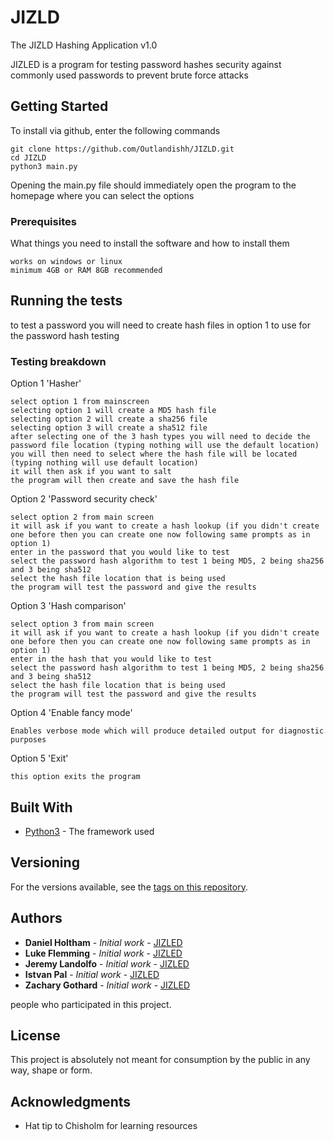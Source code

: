 # JIZLD
 The JIZLD Hashing Application v1.0

JIZLED is a program for testing password hashes security against commonly used passwords to prevent brute force attacks

## Getting Started
To install via github, enter the following commands
```
git clone https://github.com/Outlandishh/JIZLD.git
cd JIZLD
python3 main.py
```

Opening the main.py file should immediately open the program to the homepage where you can select the options

### Prerequisites

What things you need to install the software and how to install them

```
works on windows or linux
minimum 4GB or RAM 8GB recommended

```

## Running the tests

to test a password you will need to create hash files in option 1 to use for the password hash testing 

### Testing breakdown

Option 1 'Hasher'

```
select option 1 from mainscreen
selecting option 1 will create a MD5 hash file
selecting option 2 will create a sha256 file
selecting option 3 will create a sha512 file
after selecting one of the 3 hash types you will need to decide the password file location (typing nothing will use the default location)
you will then need to select where the hash file will be located (typing nothing will use default location)
it will then ask if you want to salt
the program will then create and save the hash file
```

Option 2 'Password security check'

```
select option 2 from main screen
it will ask if you want to create a hash lookup (if you didn't create one before then you can create one now following same prompts as in option 1)
enter in the password that you would like to test
select the password hash algorithm to test 1 being MD5, 2 being sha256 and 3 being sha512
select the hash file location that is being used
the program will test the password and give the results
```

Option 3 'Hash comparison'

```
select option 3 from main screen
it will ask if you want to create a hash lookup (if you didn't create one before then you can create one now following same prompts as in option 1)
enter in the hash that you would like to test
select the password hash algorithm to test 1 being MD5, 2 being sha256 and 3 being sha512
select the hash file location that is being used
the program will test the password and give the results
```

Option 4 'Enable fancy mode'

```
Enables verbose mode which will produce detailed output for diagnostic purposes
```

Option 5 'Exit'

```
this option exits the program
```


## Built With

* [Python3](https://www.python.org/download/releases/3.0/) - The framework used


## Versioning

For the versions available, see the [tags on this repository](https://github.com/your/project/tags). 

## Authors

* **Daniel Holtham** - *Initial work* - [JIZLED](https://JIZLED.com/DH)
* **Luke Flemming** - *Initial work* - [JIZLED](https://JIZLED.com/LF)
* **Jeremy Landolfo** - *Initial work* - [JIZLED](https://JIZLED.com/JL)
* **Istvan Pal** - *Initial work* - [JIZLED](https://JIZLED.com/IP)
* **Zachary Gothard** - *Initial work* - [JIZLED](https://JIZLED.com/ZG)

people who participated in this project.

## License

This project is absolutely not meant for consumption by the public in any way, shape or form. 

## Acknowledgments

* Hat tip to Chisholm for learning resources
